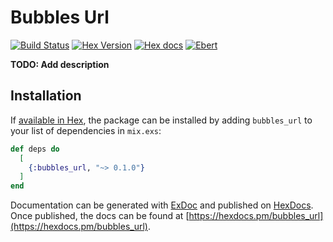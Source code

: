 # Bubbles Url

[![Build Status](https://travis-ci.org/elixir-bubbles/bubbles-url.svg?branch=master)](https://travis-ci.org/elixir-bubbles/bubbles_url) [![Hex Version](http://img.shields.io/hexpm/v/bubbles_url.svg?style=flat)](https://hex.pm/packages/bubbles_url) [![Hex docs](http://img.shields.io/badge/hex.pm-docs-green.svg?style=flat)](https://hexdocs.pm/bubbles_url) [![Ebert](https://ebertapp.io/github/elixir-bubbles/bubbles_url.svg)](https://ebertapp.io/github/elixir-bubbles/bubbles_url)

**TODO: Add description**

## Installation

If [available in Hex](https://hex.pm/docs/publish), the package can be installed
by adding `bubbles_url` to your list of dependencies in `mix.exs`:

```elixir
def deps do
  [
    {:bubbles_url, "~> 0.1.0"}
  ]
end
```

Documentation can be generated with [ExDoc](https://github.com/elixir-lang/ex_doc)
and published on [HexDocs](https://hexdocs.pm). Once published, the docs can
be found at [https://hexdocs.pm/bubbles_url](https://hexdocs.pm/bubbles_url).

